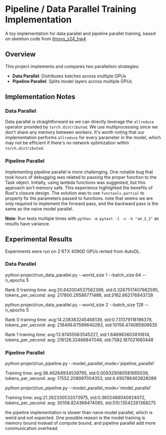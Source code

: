 # Pipeline / Data Parallel Training Implementation

A toy implementation for data parallel and pipeline parallel training, based on skeleton code from [llmsys_s24_hw4](https://llmsystem.github.io/llmsystem2025springhw/assignment_4/).

## Overview

This project implements and compares two parallelism strategies:

- **Data Parallel**: Distributes batches across multiple GPUs
- **Pipeline Parallel**: Splits model layers across multiple GPUs

## Implementation Notes

### Data Parallel
Data parallel is straightforward as we can directly leverage the `allreduce` operator provided by `torch.distributed`. We use multiprocessing since we don't share any memory between workers. It's worth noting that our implementation performs `allreduce` for every parameter in the model, which may not be efficient if there's no network optimization within `torch.distributed`.

### Pipeline Parallel
Implementing pipeline parallel is more challenging. One notable bug that took hours of debugging was related to passing the proper function to the Task object. Initially, using lambda functions was suggested, but this approach isn't memory safe. This experience highlighted the benefits of Rust's closure design. The solution was to use `functools.partial` to properly fix the parameters passed to functions.
note that seems we are only required to implement the forward pass, and the backward pass is the same as the naive model parallel.

**Note**: Run tests multiple times with `python -m pytest -l -v -k "a4_2_2"` as results have variance.

## Experimental Results

Experiments were run on 2 RTX 4090D GPUs rented from AutoDL.

### Data Parallel

python project/run_data_parallel.py --world_size 1 --batch_size 64 --n_epochs 5

Rank 0 training time: avg:20.642004537582398, std:0.3267517407662595,         tokens_per_second: avg: 217800.29586771486, std:3162.662176843728

python project/run_data_parallel.py --world_size 2 --batch_size 128 --n_epochs 5

Rank 0 training time: avg:14.238383245468139, std:0.731379118196378,         tokens_per_second: avg: 218496.67599640283, std:10156.474085906635

Rank 1 training time: avg:13.97455563545227, std:1.646963603810814,         tokens_per_second: avg: 216126.32466847048, std:7582.167021660448

### Pipeline Parallel


python project/run_pipeline.py --model_parallel_mode='pipeline_parallel'

Training time: avg:36.46264934539795, std:0.009329080581665039,         tokens_per_second: avg: 17552.208997004353, std:4.490786463928089

python project/run_pipeline.py --model_parallel_mode='model_parallel'

Training time: avg:21.262330532073975, std:0.3602488040924072,         tokens_per_second: avg: 30108.824369474085, std:510.13542261368275

the pipeline implementation is slower than naive model parallel, which is weird and not expected. One possible reason is the model training is memory bound instead of compute bound, and pipeline parallel add more communication overhead.
